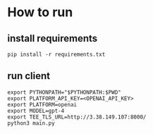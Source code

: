 # How to run
## install requirements
```
pip install -r requirements.txt
```
## run client
```
export PYTHONPATH="$PYTHONPATH:$PWD"
export PLATFORM_API_KEY=<OPENAI_API_KEY>
export PLATFORM=openai
export MODEL=gpt-4
export TEE_TLS_URL=http://3.38.149.107:8000/
python3 main.py
```
